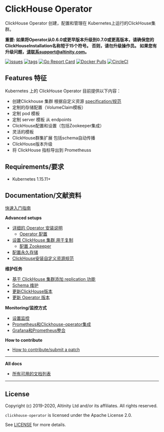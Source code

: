 # ClickHouse Operator

ClickHouse Operator 创建，配置和管理在 Kubernetes上运行的ClickHouse集群。


**重要: 如果将Operator从0.6.0或更早版本升级到0.7.0或更高版本，请确保您的ClickHouseInstallation名称短于15个符号。 否则，请勿升级操作员。 如果您有升级问题，请联系support@altinity.com。**

[![issues](https://img.shields.io/github/issues/altinity/clickhouse-operator.svg)](https://github.com/altinity/clickhouse-operator/issues)
[![tags](https://img.shields.io/github/tag/altinity/clickhouse-operator.svg)](https://github.com/altinity/clickhouse-operator/tags)
[![Go Report Card](https://goreportcard.com/badge/github.com/altinity/clickhouse-operator)](https://goreportcard.com/report/github.com/altinity/clickhouse-operator)
[![Docker Pulls](https://img.shields.io/docker/pulls/altinity/clickhouse-operator.svg)](https://hub.docker.com/r/altinity/clickhouse-operator)
[![CircleCI](https://circleci.com/gh/Altinity/clickhouse-operator.svg?style=svg)](https://circleci.com/gh/Altinity/clickhouse-operator)


## Features 特征

Kubernetes 上的 ClickHouse Operator 目前提供以下内容：

- 创建Clickhouse 集群 根据自定义资源 [specification/规范][chi_max_yaml]
- 定制的存储配置（VolumeClaim模板）
- 定制 pod 模板
- 定制 server 模板 从 endpoints
- ClickHouse配置和设置（包括Zookeeper集成）
- 灵活的模板
- ClickHouse群集扩展 包括schema自动传播
- ClickHouse版本升级
- 将 ClickHouse 指标导出到 Prometheuss

## Requirements/要求

 * Kubernetes 1.15.11+
 
## Documentation/文献资料

[快速入门指南][quick_start_guide]

**Advanced setups**
 * [详细的 Operator 安装说明][detailed_installation_instructions]
   * [Operator 配置][operator_configuration]
 * [设置 ClickHouse 集群 用于复制][replication_setup]
   * [配置 Zookeeper][zookeeper_setup]
 * [配置永久存储][storage_configuration]
 * [ClickHouse安装自定义资源规范][crd_explained]
 
**维护任务**
 * [基于 ClickHouse 集群添加 replication 功能][update_cluster_add_replication]
 * [Schema 维护][schema_migration]
 * [更新ClickHouse版本][update_clickhouse_version]
 * [更新 Operator 版本][update_operator]

**Monitoring/监控方式**
 * [设置监控][monitoring_setup]
 * [Prometheus和Clickhouse-operator集成][prometheus_setup]
 * [Grafana和Prometheus整合][grafana_setup]

**How to contribute**
 * [How to contribute/submit a patch][contributing_manual]
 
---
**All docs**
 * [所有可用的文档列表][all_docs_list]
---
 
## License

Copyright (c) 2019-2020, Altinity Ltd and/or its affiliates. All rights reserved.

`clickhouse-operator` is licensed under the Apache License 2.0.

See [LICENSE](./LICENSE) for more details.
 
[chi_max_yaml]: ./docs/chi-examples/99-clickhouseinstallation-max.yaml
[intro]: ./docs/introduction.md
[quick_start_guide]: ./docs/quick_start.md
[detailed_installation_instructions]: ./docs/operator_installation_details.md
[replication_setup]: ./docs/replication_setup.md
[crd_explained]: ./docs/custom_resource_explained.md
[zookeeper_setup]: ./docs/zookeeper_setup.md
[monitoring_setup]: ./docs/monitoring_setup.md
[prometheus_setup]: ./docs/prometheus_setup.md
[grafana_setup]: ./docs/grafana_setup.md
[storage_configuration]: ./docs/storage.md
[update_cluster_add_replication]: ./docs/chi_update_add_replication.md
[update_clickhouse_version]: ./docs/chi_update_clickhouse_version.md
[update_operator]: ./docs/operator_upgrade.md
[schema_migration]: ./docs/schema_migration.md
[operator_configuration]: ./docs/operator_configuration.md
[all_docs_list]: ./docs/README.md
[contributing_manual]: ./CONTRIBUTING.md
